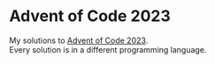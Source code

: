 # Advent of Code 2023

My solutions to [Advent of Code 2023](https://adventofcode.com/2023).  
Every solution is in a different programming language.
